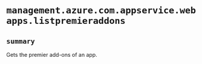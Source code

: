 # `management.azure.com.appservice.webapps.listpremieraddons`

## `summary`
Gets the premier add-ons of an app.


